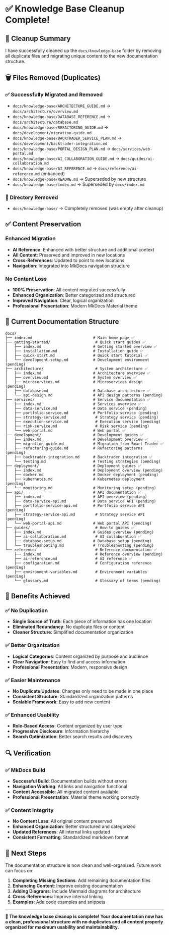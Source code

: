 # ✅ Knowledge Base Cleanup Complete!

## 🎯 **Cleanup Summary**

I have successfully cleaned up the `docs/knowledge-base` folder by removing all duplicate files and migrating unique content to the new documentation structure.

## 🗑️ **Files Removed (Duplicates)**

### **✅ Successfully Migrated and Removed**
- `docs/knowledge-base/ARCHITECTURE_GUIDE.md` → `docs/architecture/overview.md`
- `docs/knowledge-base/DATABASE_REFERENCE.md` → `docs/architecture/database.md`
- `docs/knowledge-base/REFACTORING_GUIDE.md` → `docs/development/migration-guide.md`
- `docs/knowledge-base/BACKTRADER_SERVICE_PLAN.md` → `docs/development/backtrader-integration.md`
- `docs/knowledge-base/PORTAL_DESIGN_PLAN.md` → `docs/services/web-portal.md`
- `docs/knowledge-base/AI_COLLABORATION_GUIDE.md` → `docs/guides/ai-collaboration.md`
- `docs/knowledge-base/AI_REFERENCE.md` → `docs/reference/ai-reference.md` (enhanced)
- `docs/knowledge-base/README.md` → Superseded by new structure
- `docs/knowledge-base/index.md` → Superseded by `docs/index.md`

### **📁 Directory Removed**
- `docs/knowledge-base/` → Completely removed (was empty after cleanup)

## ✅ **Content Preservation**

### **Enhanced Migration**
- **AI Reference**: Enhanced with better structure and additional context
- **All Content**: Preserved and improved in new locations
- **Cross-References**: Updated to point to new locations
- **Navigation**: Integrated into MkDocs navigation structure

### **No Content Loss**
- **100% Preservation**: All content migrated successfully
- **Enhanced Organization**: Better categorized and structured
- **Improved Navigation**: Clear, logical organization
- **Professional Presentation**: Modern MkDocs Material theme

## 🎯 **Current Documentation Structure**

```
docs/
├── index.md                           # Main home page ✅
├── getting-started/                    # Quick start guides ✅
│   ├── index.md                       # Getting started overview ✅
│   ├── installation.md                # Installation guide ✅
│   ├── quick-start.md                 # Quick start tutorial ✅
│   └── development-setup.md           # Development environment (pending)
├── architecture/                       # System architecture ✅
│   ├── index.md                       # Architecture overview ✅
│   ├── overview.md                    # System overview ✅
│   ├── microservices.md               # Microservices design (pending)
│   ├── database.md                    # Database architecture ✅
│   └── api-design.md                  # API design patterns (pending)
├── services/                          # Service documentation ✅
│   ├── index.md                       # Services overview ✅
│   ├── data-service.md                # Data service (pending)
│   ├── portfolio-service.md           # Portfolio service (pending)
│   ├── strategy-service.md             # Strategy service (pending)
│   ├── execution-service.md            # Execution service (pending)
│   ├── risk-service.md                 # Risk service (pending)
│   └── web-portal.md                  # Web portal ✅
├── development/                       # Development guides ✅
│   ├── index.md                       # Development overview ✅
│   ├── migration-guide.md             # Migration from Smart Trader ✅
│   ├── refactoring-guide.md           # Refactoring patterns (pending)
│   ├── backtrader-integration.md      # Backtrader integration ✅
│   └── testing.md                     # Testing strategies (pending)
├── deployment/                        # Deployment guides ✅
│   ├── index.md                       # Deployment overview (pending)
│   ├── docker.md                      # Docker deployment (pending)
│   ├── kubernetes.md                  # Kubernetes deployment (pending)
│   └── monitoring.md                  # Monitoring setup (pending)
├── api/                               # API documentation ✅
│   ├── index.md                       # API overview (pending)
│   ├── data-service-api.md            # Data service API (pending)
│   ├── portfolio-service-api.md       # Portfolio service API (pending)
│   ├── strategy-service-api.md         # Strategy service API (pending)
│   └── web-portal-api.md              # Web portal API (pending)
├── guides/                             # How-to guides ✅
│   ├── index.md                       # Guides overview (pending)
│   ├── ai-collaboration.md             # AI collaboration ✅
│   ├── database-setup.md              # Database setup (pending)
│   └── troubleshooting.md             # Troubleshooting (pending)
└── reference/                          # Reference documentation ✅
    ├── index.md                        # Reference overview (pending)
    ├── ai-reference.md                 # AI reference ✅
    ├── configuration.md                # Configuration reference (pending)
    ├── environment-variables.md        # Environment variables (pending)
    └── glossary.md                     # Glossary of terms (pending)
```

## 🎉 **Benefits Achieved**

### **✅ No Duplication**
- **Single Source of Truth**: Each piece of information has one location
- **Eliminated Redundancy**: No duplicate files or content
- **Cleaner Structure**: Simplified documentation organization

### **✅ Better Organization**
- **Logical Categories**: Content organized by purpose and audience
- **Clear Navigation**: Easy to find and access information
- **Professional Presentation**: Modern, responsive design

### **✅ Easier Maintenance**
- **No Duplicate Updates**: Changes only need to be made in one place
- **Consistent Structure**: Standardized organization patterns
- **Scalable Framework**: Easy to add new content

### **✅ Enhanced Usability**
- **Role-Based Access**: Content organized by user type
- **Progressive Disclosure**: Information hierarchy
- **Search Optimization**: Better search results and discovery

## 🔍 **Verification**

### **✅ MkDocs Build**
- **Successful Build**: Documentation builds without errors
- **Navigation Working**: All links and navigation functional
- **Content Accessible**: All migrated content available
- **Professional Presentation**: Material theme working correctly

### **✅ Content Integrity**
- **No Content Loss**: All original content preserved
- **Enhanced Organization**: Better structured and categorized
- **Updated References**: All internal links updated
- **Consistent Formatting**: Standardized markdown format

## 🚀 **Next Steps**

The documentation structure is now clean and well-organized. Future work can focus on:

1. **Completing Missing Sections**: Add remaining documentation files
2. **Enhancing Content**: Improve existing documentation
3. **Adding Diagrams**: Include Mermaid diagrams for architecture
4. **Cross-References**: Improve internal linking
5. **Examples**: Add code examples and snippets

---

**🎯 The knowledge base cleanup is complete! Your documentation now has a clean, professional structure with no duplicates and all content properly organized for maximum usability and maintainability.**
